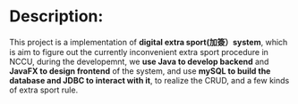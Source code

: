 # **Description:**
This project is a implementation of **digital extra sport(加簽）system**, which is aim to figure out the currently inconvenient extra sport procedure in NCCU, 
during the developemnt, we **use Java to develop backend** and **JavaFX to design frontend** of the system, and use **mySQL to build the database and JDBC to interact with it**, 
to realize the CRUD, and a few kinds of extra sport rule.
